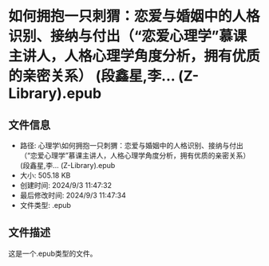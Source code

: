 ﻿# 如何拥抱一只刺猬：恋爱与婚姻中的人格识别、接纳与付出（“恋爱心理学”慕课主讲人，人格心理学角度分析，拥有优质的亲密关系） (段鑫星,李... (Z-Library).epub

## 文件信息
- 路径: 心理学\如何拥抱一只刺猬：恋爱与婚姻中的人格识别、接纳与付出（“恋爱心理学”慕课主讲人，人格心理学角度分析，拥有优质的亲密关系） (段鑫星,李... (Z-Library).epub
- 大小: 505.18 KB
- 创建时间: 2024/9/3 11:47:32
- 最后修改时间: 2024/9/3 11:47:34
- 文件类型: .epub

## 文件描述
这是一个.epub类型的文件。

